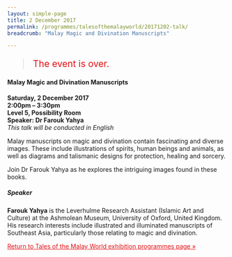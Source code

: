 ```yaml
---
layout: simple-page
title: 2 December 2017
permalink: /programmes/talesofthemalayworld/20171202-talk/
breadcrumb: "Malay Magic and Divination Manuscripts"

---
```


<blockquote style="color: #E21216; font-size: 150%;">The event is over.</blockquote>

#### Malay Magic and Divination Manuscripts

__Saturday, 2 December 2017__<br>
__2:00pm – 3:30pm__<br>
__Level 5, Possibility Room__<br>
__Speaker: Dr Farouk Yahya__<br>
_This talk will be conducted in English_

Malay manuscripts on magic and divination contain fascinating and diverse images. These include illustrations of spirits, human beings and animals, as well as diagrams and talismanic designs for protection, healing and sorcery.

Join Dr Farouk Yahya as he explores the intriguing images found in these books.

##### Speaker
__Farouk Yahya__ is the Leverhulme Research Assistant (Islamic Art and Culture) at the Ashmolean Museum, University of Oxford, United Kingdom. His research interests include illustrated and illuminated manuscripts of Southeast Asia, particularly those relating to magic and divination.

<a href="/exhibitions/past-exhibitions/talesofthemalayworld/programmes/" style="color:#E21216;">Return to Tales of the Malay World exhibition programmes page &#187;</a>
